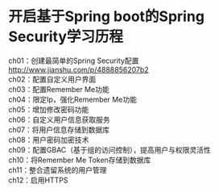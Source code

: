 # 开启基于Spring boot的Spring Security学习历程
ch01：创建最简单的Spring Security配置 http://www.jianshu.com/p/4888856207b2<br>
ch02：配置自定义用户界面<br>
ch03：配置Remember Me功能<br>
ch04：限定Ip，强化Remember Me功能<br>
ch05：增加修改密码功能<br>
ch06：自定义用户信息获取服务<br>
ch07：将用户信息存储到数据库<br>
ch08：用户密码加密技术<br>
ch09：配置GBAC（基于组的访问控制），提高用户与权限灵活性<br>
ch10：将Remember Me Token存储到数据库<br>
ch11：整合遗留系统的用户管理<br>
ch12：启用HTTPS<br>